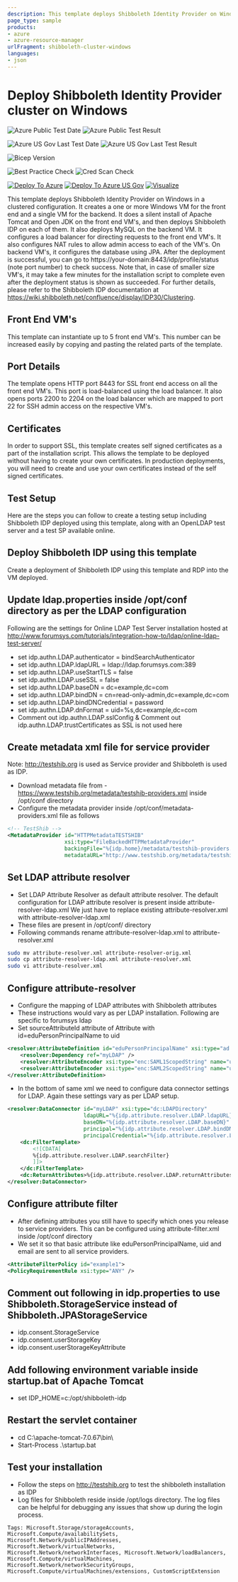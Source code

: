 ```yaml
---
description: This template deploys Shibboleth Identity Provider on Windows in a clustered configuration. After the deployment is successful, you can go to https&#58;//your-domain&#58;8443/idp/profile/status (note port number) to check success.
page_type: sample
products:
- azure
- azure-resource-manager
urlFragment: shibboleth-cluster-windows
languages:
- json
---
```

# Deploy Shibboleth Identity Provider cluster on Windows

![Azure Public Test Date](https://azurequickstartsservice.blob.core.windows.net/badges/application-workloads/shibboleth/shibboleth-cluster-windows/PublicLastTestDate.svg)
![Azure Public Test Result](https://azurequickstartsservice.blob.core.windows.net/badges/application-workloads/shibboleth/shibboleth-cluster-windows/PublicDeployment.svg)

![Azure US Gov Last Test Date](https://azurequickstartsservice.blob.core.windows.net/badges/application-workloads/shibboleth/shibboleth-cluster-windows/FairfaxLastTestDate.svg)
![Azure US Gov Last Test Result](https://azurequickstartsservice.blob.core.windows.net/badges/application-workloads/shibboleth/shibboleth-cluster-windows/FairfaxDeployment.svg)

![Bicep Version](https://azurequickstartsservice.blob.core.windows.net/badges/application-workloads/shibboleth/shibboleth-cluster-windows/BicepVersion.svg)

![Best Practice Check](https://azurequickstartsservice.blob.core.windows.net/badges/application-workloads/shibboleth/shibboleth-cluster-windows/BestPracticeResult.svg)
![Cred Scan Check](https://azurequickstartsservice.blob.core.windows.net/badges/application-workloads/shibboleth/shibboleth-cluster-windows/CredScanResult.svg)

[![Deploy To Azure](https://raw.githubusercontent.com/Azure/azure-quickstart-templates/master/1-CONTRIBUTION-GUIDE/images/deploytoazure.svg?sanitize=true)](https://portal.azure.com/#create/Microsoft.Template/uri/https%3A%2F%2Fraw.githubusercontent.com%2FAzure%2Fazure-quickstart-templates%2Fmaster%2Fapplication-workloads%2Fshibboleth%2Fshibboleth-cluster-windows%2Fazuredeploy.json)
[![Deploy To Azure US Gov](https://raw.githubusercontent.com/Azure/azure-quickstart-templates/master/1-CONTRIBUTION-GUIDE/images/deploytoazuregov.svg?sanitize=true)](https://portal.azure.us/#create/Microsoft.Template/uri/https%3A%2F%2Fraw.githubusercontent.com%2FAzure%2Fazure-quickstart-templates%2Fmaster%2Fapplication-workloads%2Fshibboleth%2Fshibboleth-cluster-windows%2Fazuredeploy.json)
[![Visualize](https://raw.githubusercontent.com/Azure/azure-quickstart-templates/master/1-CONTRIBUTION-GUIDE/images/visualizebutton.svg?sanitize=true)](http://armviz.io/#/?load=https%3A%2F%2Fraw.githubusercontent.com%2FAzure%2Fazure-quickstart-templates%2Fmaster%2Fapplication-workloads%2Fshibboleth%2Fshibboleth-cluster-windows%2Fazuredeploy.json)

This template deploys Shibboleth Identity Provider on Windows in a clustered configuration. It creates a one or more Windows VM for the front end and a single VM for the backend. It does a silent install of Apache Tomcat and Open JDK on the front end VM's, and then deploys Shibboleth IDP on each of them. It also deploys MySQL on the backend VM.  It configures a load balancer for directing requests to the front end VM's. It also configures NAT rules to allow admin access to each of the VM's. On backend VM's, it configures the database using JPA. After the deployment is successful, you can go to https://your-domain:8443/idp/profile/status (note port number) to check success. Note that, in case of smaller size VM's, it may take a few minutes for the installation script to complete even after the deployment status is shown as succeeded. For further details, please refer to the Shibboleth IDP documentation at https://wiki.shibboleth.net/confluence/display/IDP30/Clustering.

## Front End VM's

This template can instantiate up to 5 front end VM's. This number can be increased easily by copying and pasting the related parts of the template.

## Port Details

The template opens HTTP port 8443 for SSL front end access on all the front end VM's. This port is load-balanced using the load balancer.
It also opens ports 2200 to 2204 on the load balancer which are mapped to port 22 for SSH admin access on the respective VM's.

## Certificates

In order to support SSL, this template creates self signed certificates as a part of the installation script. This allows the template to be deployed without having to create your own certificates. In production deployments, you will need to create and use your own certificates instead of the self signed certificates.

## Test Setup

Here are the steps you can follow to create a testing setup including Shibboleth IDP deployed using this template, along with an OpenLDAP test server and a test SP available online.

## Deploy Shibboleth IDP using this template

Create a deployment of Shibboleth IDP using this template and RDP into the VM deployed.

## Update ldap.properties inside /opt/conf directory as per the LDAP configuration

Following are the settings for Online LDAP Test Server installation hosted at http://www.forumsys.com/tutorials/integration-how-to/ldap/online-ldap-test-server/

- set idp.authn.LDAP.authenticator = bindSearchAuthenticator
- set idp.authn.LDAP.ldapURL = ldap://ldap.forumsys.com:389
- set idp.authn.LDAP.useStartTLS = false
- set idp.authn.LDAP.useSSL = false
- set idp.authn.LDAP.baseDN = dc=example,dc=com
- set idp.authn.LDAP.bindDN = cn=read-only-admin,dc=example,dc=com
- set idp.authn.LDAP.bindDNCredential = password
- set idp.authn.LDAP.dnFormat = uid=%s,dc=example,dc=com
- Comment out idp.authn.LDAP.sslConfig & Comment out idp.authn.LDAP.trustCertificates as SSL is not used here

## Create metadata xml file for service provider

Note: http://testshib.org is used as Service provider and Shibboleth is used as IDP.

- Download metadata file from - https://www.testshib.org/metadata/testshib-providers.xml inside /opt/conf directory
- Configure the metadata provider inside /opt/conf/metadata-providers.xml file as follows

```xml
<!-- TestShib -->
<MetadataProvider id="HTTPMetadataTESTSHIB"
                  xsi:type="FileBackedHTTPMetadataProvider"
                  backingFile="%{idp.home}/metadata/testshib-providers.xml"
                  metadataURL="http://www.testshib.org/metadata/testshib-providers.xml"/>
```

## Set LDAP attribute resolver

- Set LDAP Attribute Resolver as default attribute resolver. The default configuration for LDAP attribute resolver is present inside attribute-resolver-ldap.xml  We just have to replace existing attribute-resolver.xml with attribute-resolver-ldap.xml
- These files are present in /opt/conf/ directory
- Following commands rename attribute-resolver-ldap.xml to attribute-resolver.xml

```bash
sudo mv attribute-resolver.xml attribute-resolver-orig.xml
sudo cp attribute-resolver-ldap.xml attribute-resolver.xml
sudo vi attribute-resolver.xml
```

## Configure attribute-resolver

- Configure the mapping of LDAP attributes with Shibboleth attributes
- These instructions would vary as per LDAP installation. Following are specific to forumsys ldap
- Set sourceAttributeId attribute of Attribute with id=eduPersonPrincipalName to uid

```xml
<resolver:AttributeDefinition id="eduPersonPrincipalName" xsi:type="ad:Prescoped" sourceAttributeID="uid">
    <resolver:Dependency ref="myLDAP" />
    <resolver:AttributeEncoder xsi:type="enc:SAML1ScopedString" name="urn:mace:dir:attribute-def:eduPersonPrincipalName" encodeType="false" />
    <resolver:AttributeEncoder xsi:type="enc:SAML2ScopedString" name="urn:oid:1.3.6.1.4.1.5923.1.1.1.6" friendlyName="eduPersonPrincipalName" encodeType="false" />
</resolver:AttributeDefinition>
```

- In the bottom of same xml we need to configure data connector settings for LDAP. Again these settings vary as per LDAP setup.

```xml
<resolver:DataConnector id="myLDAP" xsi:type="dc:LDAPDirectory"
                        ldapURL="%{idp.attribute.resolver.LDAP.ldapURL}"
                        baseDN="%{idp.attribute.resolver.LDAP.baseDN}"
                        principal="%{idp.attribute.resolver.LDAP.bindDN}"
                        principalCredential="%{idp.attribute.resolver.LDAP.bindDNCredential}">
    <dc:FilterTemplate>
        <![CDATA[
        %{idp.attribute.resolver.LDAP.searchFilter}
        ]]>
    </dc:FilterTemplate>
    <dc:ReturnAttributes>%{idp.attribute.resolver.LDAP.returnAttributes}</dc:ReturnAttributes>
</resolver:DataConnector>
```

## Configure attribute filter

- After defining attributes you still have to specify which ones you release to service providers. This can be configured using attribute-filter.xml inside /opt/conf directory
- We set it so that basic attribute like eduPersonPrincipalName, uid and email are sent to all service providers.

```xml
<AttributeFilterPolicy id="example1">
<PolicyRequirementRule xsi:type="ANY" />
```

## Comment out following in idp.properties to use Shibboleth.StorageService instead of Shibboleth.JPAStorageService

- idp.consent.StorageService
- idp.consent.userStorageKey
- idp.consent.userStorageKeyAttribute

## Add following environment variable inside startup.bat of Apache Tomcat

- set IDP_HOME=c:/opt/shibboleth-idp

## Restart the servlet container

- cd C:\apache-tomcat-7.0.67\bin\
- Start-Process .\startup.bat

## Test your installation

- Follow the steps on http://testshib.org to test the shibboleth installation as IDP
- Log files for Shibboleth reside inside /opt/logs directory. The log files can be helpful for debugging any issues that show up during the login process.

`Tags: Microsoft.Storage/storageAccounts, Microsoft.Compute/availabilitySets, Microsoft.Network/publicIPAddresses, Microsoft.Network/virtualNetworks, Microsoft.Network/networkInterfaces, Microsoft.Network/loadBalancers, Microsoft.Compute/virtualMachines, Microsoft.Network/networkSecurityGroups, Microsoft.Compute/virtualMachines/extensions, CustomScriptExtension`
